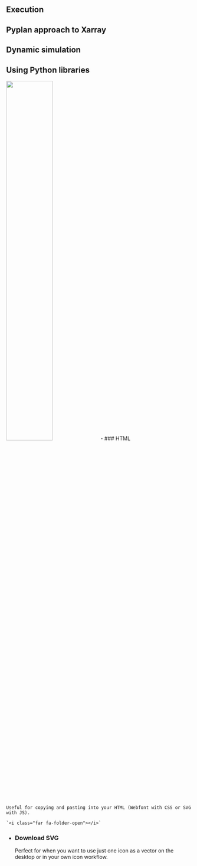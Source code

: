 
## Execution
## Pyplan approach to Xarray
## Dynamic simulation
## Using Python libraries


<img src="image.jpg" width="50%" height="50%" />
<i class="icon-file"></i>
-   ###   
    HTML
    
    Useful for copying and pasting into your HTML (Webfont with CSS or SVG with JS).
    
    `<i class="far fa-folder-open"></i>`

-   ### Download SVG
    
    Perfect for when you want to use just one icon as a vector on the desktop or in your own icon workflow.
<!--stackedit_data:
eyJoaXN0b3J5IjpbMTc4MTU4OTA3LC00MDkyNjM2MjEsLTE0ND
YzNzE4OTddfQ==
-->